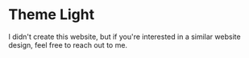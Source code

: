 # Theme Light
I didn't create this website, but if you're interested in a similar website design, feel free to reach out to me. 
